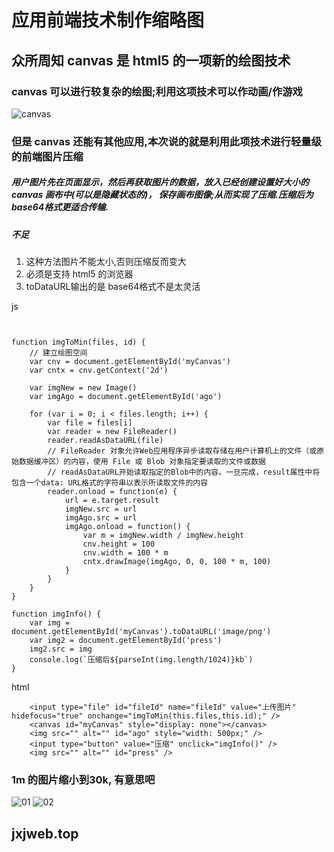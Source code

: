 # 应用前端技术制作缩略图

## 众所周知 canvas 是 html5 的一项新的绘图技术

### canvas 可以进行较复杂的绘图;利用这项技术可以作动画/作游戏

![canvas](2701.png)

### 但是 canvas 还能有其他应用,本次说的就是利用此项技术进行轻量级的前端图片压缩

##### 用户图片先在页面显示，然后再获取图片的数据，放入已经创建设置好大小的 canvas 画布中(可以是隐藏状态的)， 保存画布图像;从而实现了压缩.压缩后为 base64格式更适合传输.

##### 不足
1. 这种方法图片不能太小,否则压缩反而变大
2. 必须是支持 html5 的浏览器
3. toDataURL输出的是 base64格式不是太灵活


js
```

       
function imgToMin(files, id) {
    // 建立绘图空间
    var cnv = document.getElementById('myCanvas')
    var cntx = cnv.getContext('2d')

    var imgNew = new Image()
    var imgAgo = document.getElementById('ago')

    for (var i = 0; i < files.length; i++) {
        var file = files[i]
        var reader = new FileReader()
        reader.readAsDataURL(file)
        // FileReader 对象允许Web应用程序异步读取存储在用户计算机上的文件（或原始数据缓冲区）的内容，使用 File 或 Blob 对象指定要读取的文件或数据
        // readAsDataURL开始读取指定的Blob中的内容。一旦完成，result属性中将包含一个data: URL格式的字符串以表示所读取文件的内容
        reader.onload = function(e) {
            url = e.target.result
            imgNew.src = url
            imgAgo.src = url
            imgAgo.onload = function() {
                var m = imgNew.width / imgNew.height
                cnv.height = 100
                cnv.width = 100 * m
                cntx.drawImage(imgAgo, 0, 0, 100 * m, 100)
            }
        }
    }
}

function imgInfo() {
    var img = document.getElementById('myCanvas').toDataURL('image/png')
    var img2 = document.getElementById('press')
    img2.src = img
    console.log(`压缩后${parseInt(img.length/1024)}kb`)
}

```

html
```
    <input type="file" id="fileId" name="fileId" value="上传图片" hidefocus="true" onchange="imgToMin(this.files,this.id);" />
    <canvas id="myCanvas" style="display: none"></canvas>
    <img src="" alt="" id="ago" style="width: 500px;" />
    <input type="button" value="压缩" onclick="imgInfo()" />
    <img src="" alt="" id="press" />
```

### 1m 的图片缩小到30k, 有意思吧

![01](0327/032701.png)
![02](0327/032702.png)

## jxjweb.top